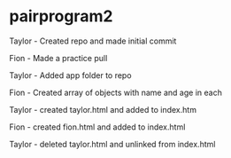 # pairprogram2


Taylor - Created repo and made initial commit

Fion - Made a practice pull

Taylor - Added app folder to repo

Fion - Created array of objects with name and age in each

Taylor - created taylor.html and added to index.htm

Fion - created fion.html and added to index.html

Taylor - deleted taylor.html and unlinked from index.html
